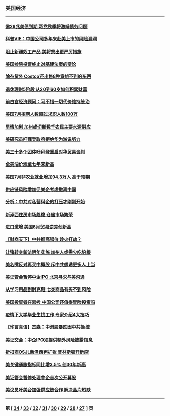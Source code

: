 ### 美国经济
---
#### [逾28兆美债到期 两党秋季将激辩债务问题](../../pages/ncid1078158/n13150727.md) 
#### [科普VIE：中国公司多年来赴美上市的风险漏洞](../../pages/ncid1078158/n13150700.md) 
#### [阻止新疆奴工产品 美将祭出更严厉措施](../../pages/ncid1078158/n13150433.md) 
#### [美国参院投票终止对基建法案的辩论](../../pages/ncid1078158/n13149423.md) 
#### [除杂货外 Costco还出售8种意想不到的东西](../../pages/ncid1078158/n13142391.md) 
#### [退休理财5阶段 从20到60岁如何积累财富](../../pages/ncid1078158/n13069715.md) 
#### [前白宫经济顾问：习不惜一切代价维持统治](../../pages/ncid1078158/n13146499.md) 
#### [美国7月招聘人数超过求职人数100万](../../pages/ncid1078158/n13146374.md) 
#### [旱情加剧 加州或切断数千农民主要水源供应](../../pages/ncid1078158/n13144884.md) 
#### [美研究员吁拜登政府拒绝华为游说努力](../../pages/ncid1078158/n13144576.md) 
#### [美三十多个团体吁拜登重启对华贸易谈判](../../pages/ncid1078158/n13144517.md) 
#### [全美油价涨至七年来新高](../../pages/ncid1078158/n13144432.md) 
#### [美国7月非农业就业增加94.3万人 高于预期](../../pages/ncid1078158/n13144178.md) 
#### [供应链风险增加促美企考虑撤离中国](../../pages/ncid1078158/n13142181.md) 
#### [分析：中共对私营科企的打压才刚刚开始](../../pages/ncid1078158/n13142580.md) 
#### [新泽西住房市场趋稳 仓储市场繁荣](../../pages/ncid1078158/n13142359.md) 
#### [进口激增 美国6月贸易逆差创新高](../../pages/ncid1078158/n13142133.md) 
#### [【财商天下】中共推高钢价 趁火打劫？](../../pages/ncid1078158/n13136052.md) 
#### [让猪转身新法明年实施 加州人或需少吃培根](../../pages/ncid1078158/n13136870.md) 
#### [美名嘴反对再买中概股 斥中共想诱更多人上当](../../pages/ncid1078158/n13134488.md) 
#### [美证管会暂停中企IPO 北京寻求与美沟通](../../pages/ncid1078158/n13131204.md) 
#### [从学习用品到耐克鞋 七类商品有买不到风险](../../pages/ncid1078158/n13130222.md) 
#### [美国投资者在思考 中国公司还值得冒险投资吗](../../pages/ncid1078158/n13130059.md) 
#### [疫情下大学毕业生找工作 专家介绍4大技巧](../../pages/ncid1078158/n13129756.md) 
#### [【珍言真语】杰森：中港股暴跌因中共操控](../../pages/ncid1078158/n13128887.md) 
#### [美证交会：中企IPO须提供额外风险披露信息](../../pages/ncid1078158/n13128227.md) 
#### [折扣商OSJL新泽西再扩张 普林斯顿开新店](../../pages/ncid1078158/n13128198.md) 
#### [美关键通胀指标同比增3.5% 创30年新高](../../pages/ncid1078158/n13127772.md) 
#### [美证管会暂停处理中企首次公开募股](../../pages/ncid1078158/n13127725.md) 
#### [美议员吁美台加强供应链合作 解决晶片短缺](../../pages/ncid1078158/n13126894.md) 

---
#### 第 [ [34](./34.md) / [33](./33.md) / [32](./32.md) / [31](./31.md) / [30](./30.md) / [29](./29.md) / [28](./28.md) / [27](./27.md) ] 页
